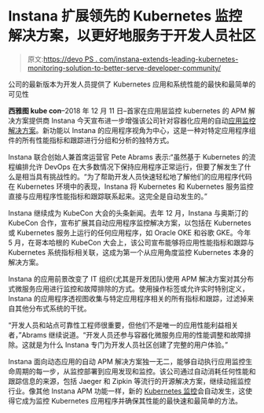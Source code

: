 # Instana 扩展领先的 Kubernetes 监控解决方案，以更好地服务于开发人员社区

> 原文:[https://devo PS . com/instana-extends-leading-kubernetes-monitoring-solution-to-better-serve-developer-community/](https://devops.com/instana-extends-leading-kubernetes-monitoring-solution-to-better-serve-developer-community/)

公司的最新版本为开发人员提供了 Kubernetes 应用和系统性能的最快和最简单的可见性

**西雅图 kube con**–2018 年 12 月 11 日–首家在应用层监控 kubernetes 的 APM 解决方案提供商 Instana 今天宣布进一步增强该公司针对容器化应用的自动[应用监控解决方案](https://www.instana.com/application-management)。新功能以 Instana 的应用程序视角为中心，这是一种对特定应用程序组件的所有性能指标和跟踪进行分组和分析的独特方式。

Instana 联合创始人兼首席运营官 Pete Abrams 表示:“虽然基于 Kubernetes 的流程编排允许 DevOps 在大多数情况下保持应用程序正常运行，但要了解发生了什么是相当具有挑战性的。“为了帮助开发人员快速轻松地了解他们的应用程序代码在 Kubernetes 环境中的表现，Instana 将 Kubernetes 和 Kubernetes 服务监控直接与应用程序性能指标和跟踪联系起来。这完全是自动发生的。”

Instana 继续成为 KubeCon 大会的头条新闻。去年 12 月，Instana 与奥斯汀的 KubeCon 合作，宣布扩展其自动应用程序监控解决方案，以包括在 Kubernetes 或 Kubernetes 服务上运行的任何应用程序，如 Oracle OKE 和谷歌 GKE。今年 5 月，在哥本哈根的 KubeCon 大会上，该公司宣布能够将应用性能指标和跟踪与 Kubernetes 系统指标相关联，这成为第一个从应用角度监控 Kubernetes 本身的解决方案。

Instana 的应用前景改变了 IT 组织(尤其是开发团队)使用 APM 解决方案对其分布式微服务应用进行监控和故障排除的方式。使用操作标签或允许实时特别定义，Instana 的应用程序透视图收集与特定应用程序相关的所有指标和跟踪，过滤掉来自其他分布式系统的干扰。

“开发人员和站点可靠性工程师很重要，但他们不是唯一的应用性能利益相关者，”Abrams 继续说道。“开发人员还参与容器化微服务应用的性能调整和故障排除。这就是为什么 Instana 专门为开发人员社区创建了完整的用户体验。”

Instana 面向动态应用的自动 APM 解决方案独一无二，能够自动执行应用监控生命周期的每一步，从监控部署到应用发现和监控。该公司通过自动消耗任何性能和跟踪信息的来源，包括 Jaeger 和 Zipkin 等流行的开源解决方案，继续动摇监控行业。像其他 Instana APM 功能一样，新的 [Kubernetes 监控](https://www.instana.com/supported-integrations/kubernetes-monitoring)会自动发生，这使得它成为监控 Kubernetes 应用程序并确保其性能的最快速和最简单的方法。